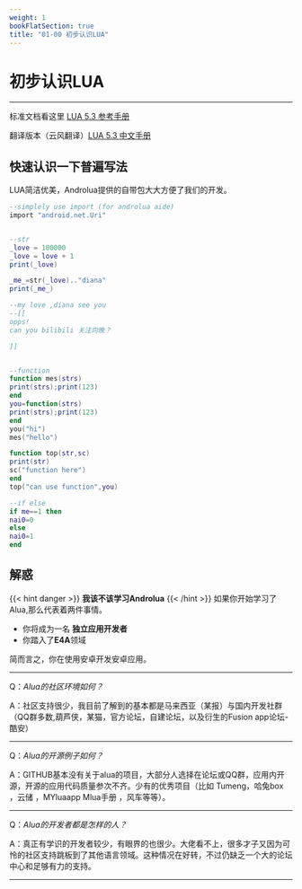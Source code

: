 ```yaml
---
weight: 1
bookFlatSection: true
title: "01-00 初步认识LUA"
---
```


# 初步认识LUA
-------------

标准文档看这里  [LUA 5.3 参考手册](https://www.runoob.com/manual/lua53doc/contents.html)

翻译版本（云风翻译）[LUA 5.3 中文手册](https://www.codingnow.com/2000/download/lua_manual.html)



## 快速认识一下普遍写法
LUA简洁优美，Androlua提供的自带包大大方便了我们的开发。

```lua
--simplely use import (for androlua aide)
import "android.net.Uri"


--str
_love = 100000
_love = love + 1
print(_love)

_me_=str(_love).."diana"
print(_me_)

--my love ,diana see you
--[[
opps!
can you bilibili 关注向晚？

]]


--function
function mes(strs)
print(strs);print(123)
end
you=function(strs)
print(strs);print(123)
end
you("hi")
mes("hello")

function top(str,sc)
print(str)
sc("function here")
end
top("can use function",you)

--if else
if me==1 then
nai0=0
else
nai0=1
end


```

## 解惑
{{< hint danger >}}
**我该不该学习Androlua**
{{< /hint >}}
如果你开始学习了Alua,那么代表着两件事情。
- 你将成为一名 **独立应用开发者**
- 你踏入了**E4A**领域

简而言之，你在使用安卓开发安卓应用。

--------
Q：*Alua的社区环境如何？*

A：社区支持很少，我目前了解到的基本都是马来西亚（某报）与国内开发社群（QQ群多数,葫芦侠，某猫，官方论坛，自建论坛，以及衍生的Fusion app论坛-酷安）

-----------

Q：*Alua的开源例子如何？*

A：GITHUB基本没有关于alua的项目，大部分人选择在论坛或QQ群，应用内开源，开源的应用代码质量参次不齐。少有的优秀项目（比如 Tumeng，哈兔box ，云储 ，MYluaapp Mlua手册 ，风车等等）。


--------
Q：*Alua的开发者都是怎样的人？*

A：真正有学识的开发者较少，有眼界的也很少。大佬看不上，很多才子又因为可怜的社区支持跳板到了其他语言领域。这种情况在好转，不过仍缺乏一个大的论坛中心和足够有力的支持。


-----------







